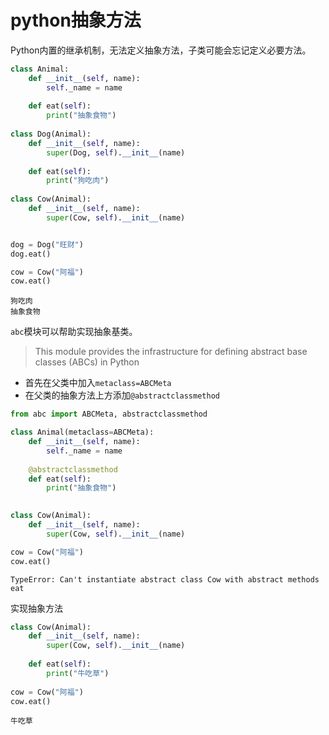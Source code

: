 # python抽象方法

Python内置的继承机制，无法定义抽象方法，子类可能会忘记定义必要方法。

```python
class Animal:
    def __init__(self, name):
        self._name = name
        
    def eat(self):
        print("抽象食物")
        
class Dog(Animal):
    def __init__(self, name):
        super(Dog, self).__init__(name)
        
    def eat(self):
        print("狗吃肉")
        
class Cow(Animal):
    def __init__(self, name):
        super(Cow, self).__init__(name)


dog = Dog("旺财")
dog.eat()

cow = Cow("阿福")
cow.eat()
```
```
狗吃肉
抽象食物
```

`abc`模块可以帮助实现抽象基类。

>This module provides the infrastructure for defining  abstract base classes (ABCs) in Python

- 首先在父类中加入`metaclass=ABCMeta`
- 在父类的抽象方法上方添加`@abstractclassmethod`

```python
from abc import ABCMeta, abstractclassmethod

class Animal(metaclass=ABCMeta):
    def __init__(self, name):
        self._name = name
        
    @abstractclassmethod
    def eat(self):
        print("抽象食物")

        
class Cow(Animal):
    def __init__(self, name):
        super(Cow, self).__init__(name)

cow = Cow("阿福")
cow.eat()
```
```
TypeError: Can't instantiate abstract class Cow with abstract methods eat
```

实现抽象方法
```python
class Cow(Animal):
    def __init__(self, name):
        super(Cow, self).__init__(name)
        
    def eat(self):
        print("牛吃草")
        
cow = Cow("阿福")
cow.eat()
```
```
牛吃草
```
